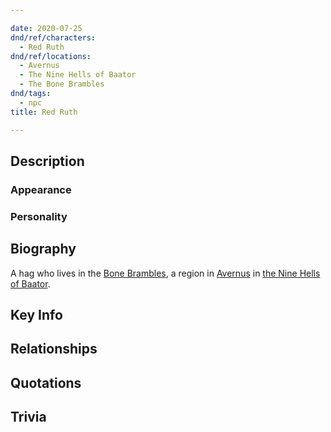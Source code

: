 ```yaml
---

date: 2020-07-25
dnd/ref/characters:
  - Red Ruth
dnd/ref/locations:
  - Avernus
  - The Nine Hells of Baator
  - The Bone Brambles
dnd/tags:
  - npc
title: Red Ruth

---
```


## Description

### Appearance

### Personality

## Biography

A hag who lives in the [Bone Brambles](/dnd/locations/the-bone-brambles), a region in [Avernus](/dnd/locations/avernus) in [the Nine Hells of Baator](the-nine-hells-of-baator.md).

## Key Info

## Relationships

## Quotations

## Trivia

